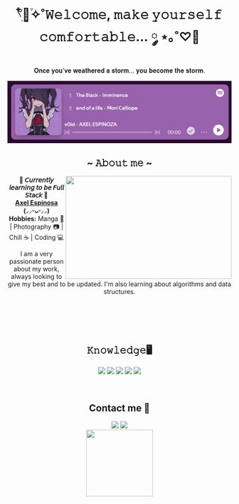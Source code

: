 <body>
  <center>
<h1 align="center">𓍢ִ໋🌷͙֒✧˚𝚆𝚎𝚕𝚌𝚘𝚖𝚎, 𝚖𝚊𝚔𝚎 𝚢𝚘𝚞𝚛𝚜𝚎𝚕𝚏 𝚌𝚘𝚖𝚏𝚘𝚛𝚝𝚊𝚋𝚕𝚎... ༘ ⋆｡˚♡🌼</h1>
  <p align="center">𝐎𝐧𝐜𝐞 𝐲𝐨𝐮'𝐯𝐞 𝐰𝐞𝐚𝐭𝐡𝐞𝐫𝐞𝐝 𝐚 𝐬𝐭𝐨𝐫𝐦... 𝐲𝐨𝐮 𝐛𝐞𝐜𝐨𝐦𝐞 𝐭𝐡𝐞 𝐬𝐭𝐨𝐫𝐦.</p>
  <div align="center">
      <a href="https://open.spotify.com/playlist/6wHBjQ2R2lQOV3WSeGH0R2?si=bSmZGUpRQpq0MRmKmk4KDQ"><img src="./SpotifyPlaylist.png" ></a>
  </div>
   
<h2 align="center">~ 𝙰𝚋𝚘𝚞𝚝 𝚖𝚎 ~</h2>
<div align="center">
    <img src="https://media1.tenor.com/m/HrRI4Jh1itUAAAAC/inoue-takina-inoue.gif" align="right" width="373.5px" height="230.5px">    
</div>
<p align="center">
    <b>💜 𝘊𝘶𝘳𝘳𝘦𝘯𝘵𝘭𝘺 𝘭𝘦𝘢𝘳𝘯𝘪𝘯𝘨 𝘵𝘰 𝘣𝘦 𝘍𝘶𝘭𝘭 𝘚𝘵𝘢𝘤𝘬 💜</b><br>
    <b><a href="https://github.com/InozaAki">Axel Espinosa</a> (⸝⸝ᵕᴗᵕ⸝⸝)</b><br>
    <b>Hobbies:</b> Manga 📕 | Photography 📷 | Chill ☕ | Coding 💻
  <p align="center">I am a very passionate person about my work, always looking to give my best and to be updated. I'm also learning about algorithms and data structures.</p> <br>
  <br>
</p>
<br>
<h2 align="center">𝙺𝚗𝚘𝚠𝚕𝚎𝚍𝚐𝚎🖥️</h2>
<p align="center">
  <img src="https://img.shields.io/badge/spring-%236DB33F.svg?style=for-the-badge&logo=spring&logoColor=white">
  <img src="https://img.shields.io/badge/java-%23ED8B00.svg?style=for-the-badge&logo=openjdk&logoColor=white">
  <img src="https://img.shields.io/badge/react-%2320232a.svg?style=for-the-badge&logo=react&logoColor=%2361DAFB">
  <img src="https://img.shields.io/badge/Oracle-F80000?style=for-the-badge&logo=oracle&logoColor=white">
  <img src="https://img.shields.io/badge/JavaScript-323330?style=for-the-badge&logo=javascript&logoColor=F7DF1E">
</p>
<br>
<h2 align="center">Contact me 📧</h2>
<p>
  <div align="center">
    <a href="https://mail.google.com/mail/?view=cm&fs=1&to=axelespinoza887@gmail.com"><img src="https://img.shields.io/badge/Gmail-D14836?style=for-the-badge&logo=gmail&logoColor=white"></a>
    <a href="https://discordapp.com/users/843290256890396712"><img src="https://img.shields.io/badge/Discord-5865F2?style=for-the-badge&logo=discord&logoColor=white"></a>
  </div>
  <div align="center">
    <img src="https://media1.tenor.com/m/wi1vKiq5IzYAAAAC/ai-hoshino-my-star.gif" width="150px" height="150px">
  </div>
</p>
 </center>
</body>
